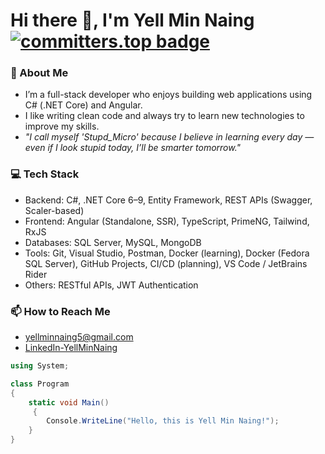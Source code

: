 # Hi there 👋, I'm Yell Min Naing [![committers.top badge](https://user-badge.committers.top/myanmar_private/YellMinNaing-micro.svg)](https://user-badge.committers.top/myanmar_private/YellMinNaing-micro)

### 🔭 About Me
- I’m a full-stack developer who enjoys building web applications using C# (.NET Core) and Angular.
- I like writing clean code and always try to learn new technologies to improve my skills.
- *"I call myself 'Stupd_Micro' because I believe in learning every day — even if I look stupid today, I’ll be smarter tomorrow."*


### 💻 Tech Stack
- Backend: C#, .NET Core 6–9, Entity Framework, REST APIs (Swagger, Scaler-based)
- Frontend: Angular (Standalone, SSR), TypeScript, PrimeNG, Tailwind, RxJS
- Databases: SQL Server, MySQL, MongoDB
- Tools: Git, Visual Studio, Postman, Docker (learning), Docker (Fedora SQL Server), GitHub Projects, CI/CD (planning), VS Code / JetBrains Rider
- Others: RESTful APIs, JWT Authentication

### 📫 How to Reach Me
- [yellminnaing5@gmail.com](mailto:yellminnaing5@gmail.com)
- [LinkedIn-YellMinNaing](https://www.linkedin.com/in/yellminnaing/)

```csharp
using System;

class Program
{
    static void Main()
     {
        Console.WriteLine("Hello, this is Yell Min Naing!");
    }
}
